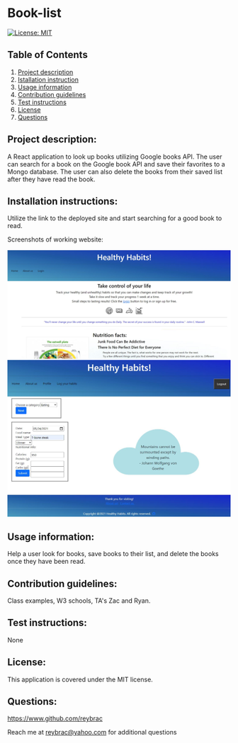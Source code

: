 # Book-list

[![License: MIT](https://img.shields.io/badge/License-MIT-yellow.svg)](https://opensource.org/licenses/MIT)

## Table of Contents

1. [Project description](#Project-description)
2. [Istallation instruction](#Installaton-instructions)
3. [Usage information](#Usage-information)
4. [Contribution guidelines](#Contribution-guidelines)
5. [Test instructions](#Test-instructions)
6. [License](#License)
7. [Questions](#Questions)

## Project description:

A React application to look up books utilizing Google books API. The user can search for a book on the Google book API and save their favorites to a Mongo database. The user can also delete the books from their saved list after they have read the book.

## Installation instructions:

Utilize the link to the deployed site and start searching for a good book to read.

Screenshots of working website:

<img src="https://github.com/dorrianweber/healthyHabits/blob/main/client/public/images/HealthyHabits1.JPG?raw=true" width=700> <br />
<img src="https://github.com/dorrianweber/healthyHabits/blob/main/client/public/images/HealthyHabits2.JPG?raw=true" width=700> <br />

## Usage information:

Help a user look for books, save books to their list, and delete the books once they have been read.

## Contribution guidelines:

Class examples, W3 schools, TA's Zac and Ryan.

## Test instructions:

None

## License:

This application is covered under the MIT license.

## Questions:

https://www.github.com/reybrac

Reach me at reybrac@yahoo.com for additional questions
